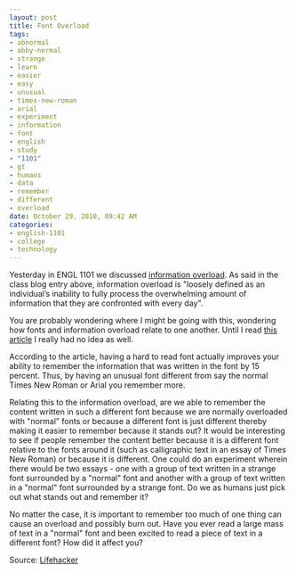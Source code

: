 ```yaml
--- 
layout: post
title: Font Overload
tags: 
- abnormal
- abby-normal
- strange
- learn
- easier
- easy
- unusual
- times-new-roman
- arial
- experiment
- information
- font
- english
- study
- "1101"
- gt
- humans
- data
- remember
- different
- overload
date: October 29, 2010, 09:42 AM
categories: 
- english-1101
- college
- technology
---
```

Yesterday in ENGL 1101 we discussed [information overload](http://borndigitalgatech2010.wordpress.com/2010/10/28/group-blog-post-section-k-hai-tammy-kyle-b-richard-and-ian-information-overload/). As said in the class blog entry above, information overload is "loosely defined as an individual’s inability to fully process the overwhelming amount of information that they are confronted with every day".

You are probably wondering where I might be going with this, wondering how fonts and information overload relate to one another. Until I read [this article](http://www.bbc.co.uk/news/world-11573666) I really had no idea as well.

According to the article, having a hard to read font actually improves your ability to remember the information that was written in the font by 15 percent. Thus, by having an unusual font different from say the normal Times New Roman or Arial you remember more.

Relating this to the information overload, are we able to remember the content written in such a different font because we are normally overloaded with "normal" fonts or because a different font is just different thereby making it easier to remember because it stands out? It would be interesting to see if people remember the content better because it is a different font relative to the fonts around it (such as calligraphic text in an essay of Times New Roman) or because it is different. One could do an experiment wherein there would be two essays - one with a group of text written in a strange font surrounded by a "normal" font and another with a group of text written in a "normal" font surrounded by a strange font. Do we as humans just pick out what stands out and remember it?

No matter the case, it is important to remember too much of one thing can cause an overload and possibly burn out. Have you ever read a large mass of text in a "normal" font and been excited to read a piece of text in a different font? How did it affect you?

Source: [Lifehacker](http://lifehacker.com/5672301/hard-to-read-fonts-can-make-text-easier-to-remember)
